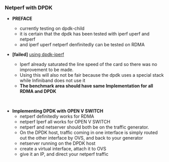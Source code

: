 ### Netperf with DPDK

- **PREFACE**
    - currently testing on dpdk-child
    - it is certain that the dpdk has been tested with iperf uperf and netperf
    - and iperf uperf netperf denfinitedly can be tested on RDMA

- **[failed]** [using dpdk-iperf](https://github.com/ansyun/dpdk-iperf)
    - Iperf already saturated the line speed of the card so there was no improvement to be made.
    - Using this will also not be fair because the dpdk uses a special stack while Infiniband does not use it
    - **The benchmark area should have same Implementation for all RDMA and DPDK**

<br>

- **Implementing DPDK with OPEN V SWITCH**
    - netperf definitedly works for RDMA
    - netperf Iperf all works for OPEN V SWITCH
    - netperf and netserver should both be on the traffic generator.
    - On the DPDK host, traffic coming in one interface is simply routed out the other interface by OVS, and back to your generator
    - netserver running on the DPDK host
    - create a virtual interface, attach it to OVS
    - give it an IP, and direct your netperf traffic

<br>
